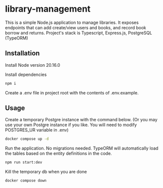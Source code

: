 # library-management

This is a simple Node.js application to manage libraries. It exposes endpoints that can add create/view users and books, and record book borrow and returns. Project's stack is Typescript, Express.js, PostgreSQL (TypeORM)

## Installation

Install Node version 20.16.0 

Install dependencies
```bash
npm i
```

Create a .env file in project root with the contents of .env.example. 

## Usage

Create a temporary Postgre instance with the command below. (Or you may use your own Postgre instance if you like. You will need to modify POSTGRES_UR variable in .env)
```bash
docker compose up -d
```

Run the application. No migrations needed. TypeORM will automatically load the tables based on the entity definitions in the code.
```bash
npm run start:dev
```

Kill the temporary db when you are done
```bash
docker compose down
```